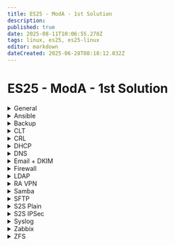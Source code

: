 ```yaml
---
title: ES25 - ModA - 1st Solution
description: 
published: true
date: 2025-08-11T10:06:55.278Z
tags: linux, es25, es25-linux
editor: markdown
dateCreated: 2025-06-28T08:18:12.032Z
---
```


# ES25 - ModA - 1st Solution

[//]: <> (General)
<details>
<summary>General</summary>

- Hostname
- Network configuration
- Time Zone
- Keyboard layout
- NTP
- SSH Root login
  
</details>

[//]: <> (Ansible)
<details>
<summary>Ansible</summary>

1. SSH Key distrib + General config
2. Syslog over TLS (Pregenerate cert - create record for this in DNS too)
  ```
destination d_dest{
  syslog(
    "SRV.lego.dk"
      port(6514)
      transport("tls")
      tls(
        cert-file("/ca/CLT.pem")
        key-file("/ca/CLT.key")
        ca-file("/ca/CA.crt")
      )
  );
};

log {
	source(s_src);
	destination(d_dest);
};
  ```
3. SNMP oid for CPU load avarage `1.3.6.1.4.1.2021.10.1.3.1`
```
agentaddress 0.0.0.0, [::]

createuser Administrator MD5 "Passw0rd!" AES256C "Passw0rd!"
rouser Administrator authpriv  
```  
4. Ldap login as on CLT
Edit <kbd>/etc/sssd/sssd.conf</kbd>, add:
```
services=nss, pam
```
  Enable auto home directory creation with this command:
```bash
	pam-auth-update --enable mkhomedir
```
5. SMB Share automount
6. Default webserver (TLS)
  DON'T FORGET PAGE CONTENT
  
</details>

[//]: <> (Backup)
<details>
<summary>Backup</summary>
```bash
#!/bin/bash

# Variables
date=$(date '+%Y-%m-%d_%H:%M:%S')
backupPath="/tmp/$date.tar.gz"

# Logic
tar -cvzf $backupPath /share/users
scp $backupPath root@HQ-SAM-2:/backup/users
rm $backupPath
```
  
Add cronjob that runs every five minute and place all output to /dev/null
</details>

[//]: <> (CA)
<details>
<summary>CA</summary>

  ```bash
#!/bin/bash

cd /ca

hostnames=("HQ-DC" "HQ-DMZ-1" "HQ-DMZ-2" "R-HQ" "HOME" "R-BR" "BR-SRV" "BR-CL")
domains=(".billund" ".billund" ".billund" ".billund" "" ".herning" ".herning" ".herning")
ips=("10.1.10.11" "10.1.20.11" "10.1.20.12" "10.1.10.1" "10.1.10.1" "10.200.0.2" "10.2.10.11" "10.2.10.11")

for i in {0..7}; do
        name="${hostnames[$i]}"
        fullname="${hostnames[$i]}${domains[$1]}.lego.dk"
        filename="$name/$name"
        ip="${ips[$i]}"

        openssl req -new -nodes -newkey rsa:4096 -keyout $filename.key -out $filename.csr -subj "/C=DK/O=Lego APS/CN=$fullname"
        openssl x509 -req -CA SUBCA.crt -CAkey SUBCA.key -CAcreateserial -in $filename.csr -out $filename.crt -days 365 -sha256 -extfile $name/base.v3.ext

        sshpass -p "Passw0rd!" ssh-copy-id $ip

        scp CA.crt SUBCA.crt $filename.crt $filename.key $ip:/ca/
done
```
  
</details>


[//]: <> (CLT)
<details>
<summary>CLT</summary>
```bash
apt install -y gnome, thunderbird, filezilla
```
After the installation done restart the computer and use these commands to be able to configure it using Ansible
  
```bash
adduser ansible # You will have some dialog, give it password and spam ENTER
  
echo "ansible	ALL=(ALL:ALL) NOPASSWD:ALL" >> /etc/sudoers
```
  
</details>

[//]: <> (CRL)
<details>
<summary>CRL</summary>

  
</details>

[//]: <> (DHCP)
<details>
<summary>DHCP</summary>
- Generate a key on DNS server and copy it to /etc/dhcp/
- Edit /etc/default/isc-dhcp-server add the interface to IPv4
- Copy the content of key to the end of /etc/dhcp/dhcpd.conf
- Create a failover peer:
```cfg
failover peer "fail" {
	  primary;
  	address 10.1.10.21;
  	peer address 10.1.10.22;
  	mclt 3600;
  	split 128;
  	load balance max seconds 3;
}
```
- Edit the configuration for your needs.
- Copy the files to HQ-SAM-2 and BR-SRV. Adjust failover settings on HQ-SAM-2, and adjust scope settings on BR-SRV!
  
Install **isc-dhcp-relay** role to **R-BR** and **R-HQ**.
Make sure the delimiter is a space in the config! Not ',' or ';'
</details>


[//]: <> (DNS)
<details>
<summary>DNS</summary>
Create all views! Don't forget to create every record and don't forget to add SPF and DKIM
SPF: @ IN TXT "v=spf1 a mx -all"
DMARC: _dmarc IN TXT "v=DMARC1,p=quarantine"
SRV: _submission._tcp.mail.lego.dk SRV 10 0 587 mail.lego.dk
SRV: _imaps._tcp.mail.lego.dk SRV 10 0 993 mail.lego.dk
</details>

[//]: <> (Email + DKIM)
<details>
<summary>Email + DKIM</summary>

  
</details>

[//]: <> (Firewall)
<details>
<summary>Firewall</summary>

  
</details>

[//]: <> (LDAP)
<details>
<summary>LDAP</summary>

  
</details>

[//]: <> (RA VPN)
<details>
<summary>RA VPN</summary>

  
</details>


[//]: <> (Samba)
<details>
<summary>Samba</summary>

  
</details>

[//]: <> (SFTP)
<details>
<summary>SFTP</summary>
Install **FileZilla**
Add a new host where you enter the credentials of *carl*, the destination as *BR-SRV.herning.lego.dk*, and the main directory too wwwroot so use */var/www/html*
  
</details>


[//]: <> (S2S Plain)
<details>
<summary>S2S Plain</summary>

  Add to <kbd>/etc/network/interfaces</kbd>
  
  ```
auto ipsec0
iface ipsec0 inet static
  address 10.200.0.1/24
  pre-up ip tunnel add ipsec0 mode gre local 203.0.113.2 remote 203.0.113.10
  up ip link set ipsec0 up
  down ip link set ipsec0 down
  post-down ip tunnel del ipsec0
```
  
</details>

[//]: <> (S2S IPSec)
<details>
<summary>S2S IPSec</summary>

  Edit <kbd>/etc/strongswan.conf</kbd>
  
  ```c
charon {
  ...
  retransmit_tries = 3
  retransmit_timeout = 0.6
  retransmit_base = 1.1
}
```
  
</details>

[//]: <> (Syslog)
<details>
<summary>Syslog</summary>

  ```
source s_dhcp {
  syslog(
    ip-protocol(4)
    port(6514)
    transport("tls")
    tls (
      cert-file("/ca/SRV.pem")
      key-file("/ca/SRV.key")
      ca-file("/ca/CA.crt")
      ca-dir("/ca/")
    )
  );
};

destination d_dhcp {
    file("/log/dhcp.log");
};
  
destination d_else {
    file("/log/dump.log");
};

filter f_dhcp{
  program("dhcpd") or program("dhclient");
};
  
log{
  source(s_dhcp);
  filter(f_dhcp);
  destination(d_dhcp);
};
  
log{
  source(s_dhcp);
  filter {
     not filter(f_dhcp)
  };
  destination(d_else);
};
  ```
  
</details>

[//]: <> (Zabbix)
<details>
<summary>Zabbix</summary>
Install following packages
```bash
apt install \
  apache2 libapache2-mod-php php-mysql \
  zabbix-server-mysql zabbix-frontend-php zabbix-agent zabbix-web-service \
  snmp
```
  
- Edit configuration file, include database password!
- Create a copy of /usr/share/doc/zabbix-mysql/README.debian, make it executeable and get rid off not neccessary lines.
- Run the script
- Create /etc/zabbix/alert.d/log.sh and give it execute permission 
```bash
#!/bin/bash
date=$(date '+%Y-%m-%d_%H:%M:%S')
echo "[$date] - $1 - $2" >> $3
```
  
Enable Zabbix, and make the replace the Alias with docuemnt root in the config file.
  
Restart apache2 and zabbix-server services.
</details>

[//]: <> (ZFS)
<details>
<summary>ZFS</summary>
```bash
apt install linux-headers-amd64 zfsutils-linux
```

Create a script that will create your ZFS pool:
```
mkdir /scripts
touch /scripts/zfs.sh
chmod +x /scripts/zfs.sh
ls -l /dev/disks/by-path/ | rev | cut -d' ' -f 3 | rev >> /scripts/zfs.sh
```
  
Edit /scripts/zfs.sh
```sh
	zpool create pool \
  	-O encryption="aes-256-gcm" \
  	-O keyformat="passphrase" \
  		raidz1 \
  			Put here the names of disks
```
  
Create a pool
```bash
mkdir /share
zfs create -o mountpoint=/share pool/share
mkdir /share/users
```
  
Make it auto mountable
```bash
echo "Passw0rd!" > /etc/passphrase
chown root:root /etc/passphrase
chmod 600 /etc/passphrase
echo "#!/bin/bash" > /etc/rc.local
echo "zfs mount -l -la < /etc/passphrase" >> /etc/rc.local
chmod +x /etc/rc.local
  
</details>


[//]: <> (Web)
<details>
<summary>Web</summary>
```bash
apt install cowsay
```
  
</details>



